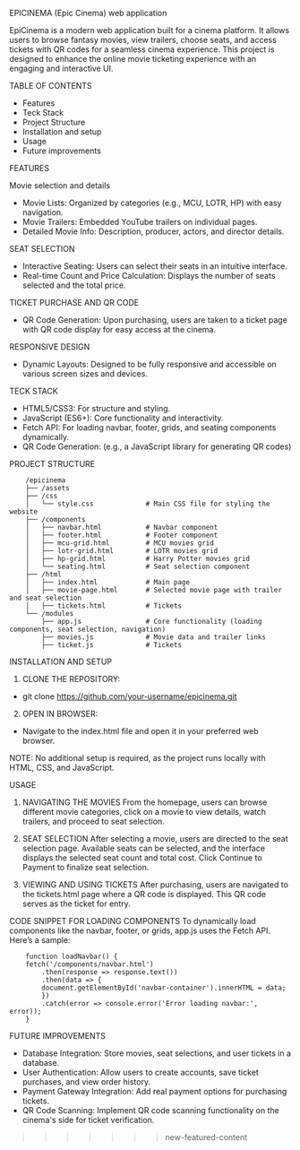 EPICINEMA (Epic Cinema) web application


EpiCinema is a modern web application built for a cinema platform. It allows users to browse fantasy movies, view trailers, choose seats, and access tickets with QR codes for a seamless cinema experience. This project is designed to enhance the online movie ticketing experience with an engaging and interactive UI. 



TABLE OF CONTENTS

- Features
- Teck Stack
- Project Structure
- Installation and setup
- Usage
- Future improvements


FEATURES

Movie selection and details

- Movie Lists: Organized by categories (e.g., MCU, LOTR, HP) with easy navigation.
- Movie Trailers: Embedded YouTube trailers on individual pages.
- Detailed Movie Info: Description, producer, actors, and director details.

SEAT SELECTION

- Interactive Seating: Users can select their seats in an intuitive interface.
- Real-time Count and Price Calculation: Displays the number of seats selected and the total price.

TICKET PURCHASE AND QR CODE

- QR Code Generation: Upon purchasing, users are taken to a ticket page with QR code display for easy access at the cinema.

RESPONSIVE DESIGN

- Dynamic Layouts: Designed to be fully responsive and accessible on various screen sizes and devices.

TECK STACK

- HTML5/CSS3: For structure and styling.
- JavaScript (ES6+): Core functionality and interactivity.
- Fetch API: For loading navbar, footer, grids, and seating components dynamically.
- QR Code Generation: (e.g., a JavaScript library for generating QR codes)

PROJECT STRUCTURE

        /epicinema
        ├── /assets
        ├── /css
        │   └── style.css             # Main CSS file for styling the website
        ├── /components
        │   ├── navbar.html           # Navbar component
        │   ├── footer.html           # Footer component
        │   ├── mcu-grid.html         # MCU movies grid
        │   ├── lotr-grid.html        # LOTR movies grid
        │   ├── hp-grid.html          # Harry Potter movies grid
        │   └── seating.html          # Seat selection component
        ├── /html
        │   ├── index.html            # Main page
        │   ├── movie-page.html       # Selected movie page with trailer and seat selection
        │   ├── tickets.html          # Tickets
        └── /modules
            ├── app.js                # Core functionality (loading components, seat selection, navigation)
            ├── movies.js             # Movie data and trailer links
            ├── ticket.js             # Tickets

INSTALLATION AND SETUP

1. CLONE THE REPOSITORY: 
- git clone https://github.com/your-username/epicinema.git

2. OPEN IN BROWSER: 
- Navigate to the index.html file and open it in your preferred web browser.

NOTE: No additional setup is required, as the project runs locally with HTML, CSS, and JavaScript.


USAGE

1. NAVIGATING THE MOVIES
From the homepage, users can browse different movie categories, click on a movie to view details, watch trailers, and proceed to seat selection.

2. SEAT SELECTION
After selecting a movie, users are directed to the seat selection page.
Available seats can be selected, and the interface displays the selected seat count and total cost.
Click Continue to Payment to finalize seat selection.

3. VIEWING AND USING TICKETS
After purchasing, users are navigated to the tickets.html page where a QR code is displayed.
This QR code serves as the ticket for entry.

CODE SNIPPET FOR LOADING COMPONENTS
To dynamically load components like the navbar, footer, or grids, app.js uses the Fetch API. Here’s a sample:

        function loadNavbar() {
        fetch('/components/navbar.html')
            .then(response => response.text())
            .then(data => {
            document.getElementById('navbar-container').innerHTML = data;
            })
            .catch(error => console.error('Error loading navbar:', error));
        }


FUTURE IMPROVEMENTS
- Database Integration: Store movies, seat selections, and user tickets in a database.
- User Authentication: Allow users to create accounts, save ticket purchases, and view order history.
- Payment Gateway Integration: Add real payment options for purchasing tickets.
- QR Code Scanning: Implement QR code scanning functionality on the cinema's side for ticket verification.
>>>>>>> new-featured-content
